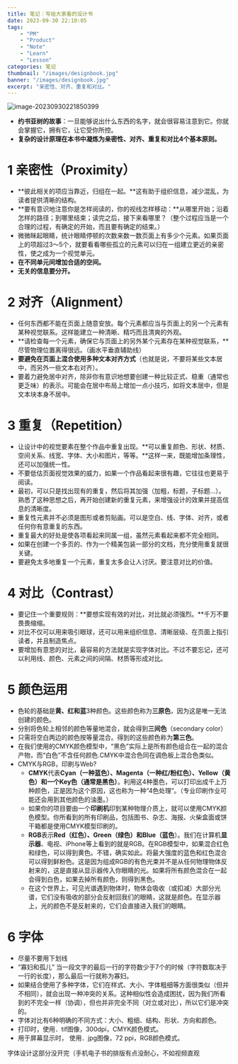 ```yaml
---
title: 笔记｜写给大家看的设计书
date: 2023-09-30 22:10:05
tags: 
    - "PM"
    - "Product"
    - "Note"
    - "Learn"
    - "Lesson"
categories: 笔记
thumbnail: "/images/designbook.jpg"
banner: "/images/designbook.jpg"
excerpt: "亲密性、对齐、重复和对比。"
---
```


![image-20230930221850399](/images/designbook1.png)

- **约书亚树的故事**：一旦能够说出什么东西的名字，就会很容易注意到它。你就会掌握它，拥有它，让它受你所控。
- **复杂的设计原理在本书中凝炼为亲密性、对齐、重复和对比4个基本原则。**

# 1 亲密性（Proximity）

- **彼此相关的项应当靠近，归组在一起。**这有助于组织信息，减少混乱，为读者提供清晰的结构。
- **要有意识地注意你是怎样阅读的，你的视线怎样移动：**从哪里开始；沿着怎样的路径；到哪里结束；读完之后，接下来看哪里？（整个过程应当是一个合理的过程，有确定的开始，而且要有确定的结束。）
- 微微眯起眼睛，统计眼睛停顿的次数来数一数页面上有多少个元素。如果页面上的项超过3～5个，就要看看哪些孤立的元素可以归在一组建立更近的亲密性，使之成为一个视觉单元。
- **在不同单元间增加合适的空间。**
- **无关的信息要分开。**

# 2 对齐（Alignment）

- 任何东西都不能在页面上随意安放。每个元素都应当与页面上的另一个元素有某种视觉联系。这样能建立一种清晰、精巧而且清爽的外观。
- **请检查每一个元素，确保它与页面上的另外某个元素存在某种视觉联系，**尽管物理位置离得很远。（画水平垂直辅助线）
- **要避免在页面上混合使用多种文本对齐方式**（也就是说，不要将某些文本居中，而另外一些文本右对齐）。
- 要着力避免居中对齐，除非你有意识地想要创建一种比较正式、稳重（通常也更乏味）的表示。可能会在居中布局上增加一点小技巧，如将文本居中，但是文本块本身不居中。

# 3 重复（Repetition）

- 让设计中的视觉要素在整个作品中重复出现。**可以重复颜色、形状、材质、空间关系、线宽、字体、大小和图片，等等。**这样一来，既能增加条理性，还可以加强统一性。
- 不要低估页面视觉效果的威力，如果一个作品看起来很有趣，它往往也更易于阅读。
- 最初，可以只是找出现有的重复，然后将其加强（加粗，标题，子标题…）。熟悉了这种思想之后，再开始创建新的重复元素，来增强设计的效果并提高信息的清晰度。
- 重复性元素并不必须是图形或者剪贴画。可以是空白、线、字体、对齐，或者任何你有意重复的东西。
- 重复最大的好处是使各项看起来同属一组，虽然元素看起来都不完全相同。
- 如果在创建一个多页的、作为一个精美包装一部分的文档，充分使用重复就很关键。
- 要避免太多地重复一个元素，重复太多会让人讨厌。要注意对比的价值。

# 4 对比（Contrast）

- 要记住一个重要规则：**要想实现有效的对比，对比就必须强烈。**千万不要畏畏缩缩。
- 对比不仅可以用来吸引眼球，还可以用来组织信息、清晰层级、在页面上指引读者，并且制造焦点。
- 要增加有意思的对比，最容易的方法就是实现字体对比。不过不要忘记，还可以利用线、颜色、元素之间的间隔、材质等形成对比。

# 5 颜色运用

- 色轮的基础是**黄、红和蓝**3种颜色。这些颜色称为**三原色**，因为这是唯一无法创建的颜色。
- 分别将色轮上相邻的颜色等量地混合，就会得到**三间色**（secondary color）
- 只需将空白两边的颜色按等量混合。得到的这些颜色称为**第三色**。
- 在我们使用的CMYK颜色模型中，“黑色”实际上是所有颜色组合在一起的混合产物，而“白色”不含任何颜色.CMYK中混合色同在调色板上混合色类似。
- CMYK与RGB，印刷与Web?
  - **CMYK**代表**Cyan（一种蓝色）、Magenta（一种红/粉红色）、Yellow（黄色）和一个Key色（通常是黑色）**。利用这4种墨色，可以打印出成千上万种颜色，正是因为这个原因，这也称为一种“4色处理”。（专业印刷作业可能还会用到其他颜色的油墨。）
  - 如果你的项目要由一个**印刷机**印到某种物理介质上，就可以使用CMYK颜色模型。你所看到的所有印刷品，包括图书、杂志、海报、火柴盒面或饼干箱都是使用CMYK模型印刷的。
  - **RGB**表示**Red（红色）、Green（绿色）和Blue（蓝色**）。我们在计算机**显示器**、电视、iPhone等上看到的就是RGB。在RGB模型中，如果混合红色和绿色，可以得到黄色。不错，确实如此。将最大强度的蓝色和红色混合可以得到鲜粉色。这是因为组成RGB的有色光束并不是从任何物理物体反射来的，这是直接从显示器传入你眼睛的光。如果将所有颜色混合在一起会得到白色，如果去掉所有颜色，则得到黑色。
  - 在这个世界上，可见光谱遇到物体时，物体会吸收（或扣减）大部分光谱，它们没有吸收的部分会反射回我们的眼睛，这就是颜色。在显示器上，光的颜色不是反射来的，它们会直接进入我们的眼睛。

# **6 字体**

- 尽量不要用下划线
- “寡妇和孤儿” 当一段文字的最后一行的字符数少于7个的时候（字符数取决于一行的长度），那么最后一行就称为寡妇。
- 如果结合使用了多种字体，它们在样式、大小、字体粗细等方面很类似（但并不相同），就会出现一种冲突的关系。这种相似性会造成困扰，因为我们所看到的不完全一样（协调），但也并非完全不同（对立或对比），所以它们是冲突的。
- 字体对比有6种明确的不同方式：大小、粗细、结构、形状、方向和颜色。
- 打印时，使用．tif图像，300dpi，CMYK颜色模式。
- 用于屏幕显示时， 使用．jpg图像，72 ppi，RGB颜色模式。

字体设计这部分没开完（手机电子书的排版有点没耐心，不如视频直观
